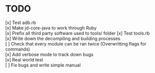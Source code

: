 TODO
====

[x] Test adb.rb  
[x] Make jd-core-java to work through Ruby  
[x] Prefix all third party software used to tools/ folder
[x] Test tools.rb  
[x] Write down the decompiling and building processes  
[ ] Check that every module can be ran twice (Overwritting flags for commands)  
[x] Add verbose mode to track down bugs  
[x] Real world test  
[ ] Fix bugs and write simple manual  
